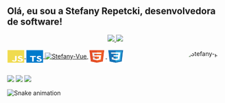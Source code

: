 ## Olá, eu sou a Stefany Repetcki, desenvolvedora de software!
<div align="center">
  <a href="https://github.com/StefanyRepetcki">
  <img height="180em" src="https://github-readme-stats.vercel.app/api?username=StefanyRepetcki&show_icons=true&theme=dracula&include_all_commits=true&count_private=true"/>
  <img height="180em" src="https://github-readme-stats.vercel.app/api/top-langs/?username=StefanyRepetcki&layout=compact&langs_count=7&theme=dracula"/>
</div>
<div style="display: inline_block"><br>
  <img align="center" alt="Stefany-Js" height="30" width="40" src="https://raw.githubusercontent.com/devicons/devicon/master/icons/javascript/javascript-plain.svg">
  <img align="center" alt="Stefany-Ts" height="30" width="40" src="https://raw.githubusercontent.com/devicons/devicon/master/icons/typescript/typescript-plain.svg">
  <img align="center" alt="Stefany-Vue" height="30" width="40" src="https://upload.wikimedia.org/wikipedia/commons/thumb/9/95/Vue.js_Logo_2.svg/888px-Vue.js_Logo_2.svg.png">
  <img align="center" alt="Stefany-HTML" height="30" width="40" src="https://raw.githubusercontent.com/devicons/devicon/master/icons/html5/html5-original.svg">
  <img align="center" alt="Stefany-CSS" height="30" width="40" src="https://raw.githubusercontent.com/devicons/devicon/master/icons/css3/css3-original.svg">
  <img align="right" alt="Stefany-pic" height="150" style="border-radius:50px;" src="https://cdn.discordapp.com/attachments/620407758033911819/933080191679463444/0f4b094a-361f-4977-85dc-7e6e87f3989b.png">
</div>

  ##

<div>
  <a href="https://instagram.com/codelikeagirlbrasil" target="_blank"><img src="https://img.shields.io/badge/-Instagram-%23E4405F?style=for-the-badge&logo=instagram&logoColor=white" target="_blank"></a>
  <a href = "mailto:stefanyluna2013@gmail.com"><img src="https://img.shields.io/badge/-Gmail-%23333?style=for-the-badge&logo=gmail&logoColor=white" target="_blank"></a>
  <a href="https://www.linkedin.com/in/stefany-repetcki/" target="_blank"><img src="https://img.shields.io/badge/-LinkedIn-%230077B5?style=for-the-badge&logo=linkedin&logoColor=white" target="_blank"></a>

  ![Snake animation](https://github.com/StefanyRepetcki/StefanyRepetcki/blob/output/github-contribution-grid-snake.svg)

</div>
